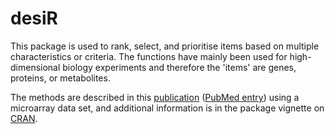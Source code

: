 desiR
=====

This package is used to rank, select, and prioritise items based on multiple characteristics or criteria. The functions have mainly been used for high-dimensional biology experiments and therefore the 'items' are genes, proteins, or metabolites.

The methods are described in this [publication](https://peerj.com/articles/1444/) ([PubMed entry](http://www.ncbi.nlm.nih.gov/pubmed/26644980)) using a microarray data set, and additional information is in the package vignette on [CRAN](https://cran.r-project.org/web/packages/desiR/).
